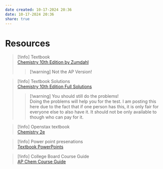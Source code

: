 ```yaml
---
date created: 10-17-2024 20:36
date: 10-17-2024 20:36
share: true
---
```

# Resources  
  
> [!info] Textbook  
> [Chemistry 10th Edition by Zumdahl](https://drive.google.com/file/d/10K99NULspkfhMxPlpk3SybOvg8lJn_Xb/view?usp=drive_link)  
> > [!warning] Not the AP Version!  
  
> [!info] Textbook Solutions  
> [Chemistry 10th Edition Full Solutions](https://cdn.aamira.me/chem/full-solutions-manual.pdf?wrap=0)  
> > [!warning] You should still do the problems!  
> > Doing the problems will help you for the test. I am posting this here due to the fact that if one person has this, it is only fair for everyone else to also have it. It should not be only available to though who can pay for it.   
  
> [!info] Openstax textbook  
> [Chemistry 2e](https://drive.google.com/file/d/1r37wXM4NX8xPfAGsfJjV_YKVqXSa72Gk/view?usp=drive_link)  
  
> [!info] Power point presenations  
> [Textbook PowerPoints](https://drive.google.com/drive/folders/1IMd2iwYOYOHO52MO66yRWxqLlrnEquqg)  
  
> [!info] College Board Course Guide  
> [AP Chem Course Guide](https://apcentral.collegeboard.org/media/pdf/ap-chemistry-course-and-exam-description.pdf)